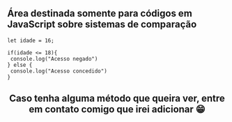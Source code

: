 <h2>
  Área destinada somente para códigos em JavaScript sobre sistemas de comparação
</h2>

```` JS
let idade = 16;

if(idade <= 18){
 console.log("Acesso negado") 
} else {
 console.log("Acesso concedido")
}
````

<h2 align = "center">
  Caso tenha alguma método que queira ver, entre em contato comigo que irei adicionar 😁
</h2>
